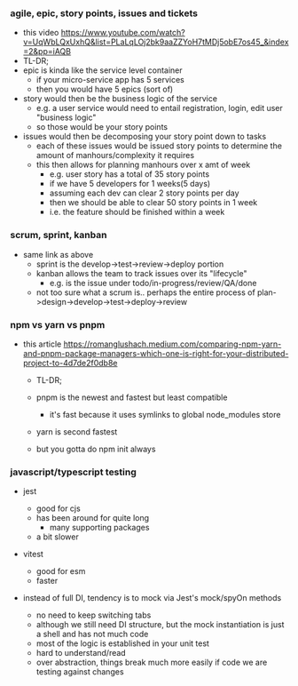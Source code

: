 ### agile, epic, story points, issues and tickets
 - this video https://www.youtube.com/watch?v=UqWbLQxUxhQ&list=PLaLqLOj2bk9aaZZYoH7tMDj5obE7os45_&index=2&pp=iAQB
  - TL-DR;
  - epic is kinda like the service level container
    - if your micro-service app has 5 services
    - then you would have 5 epics (sort of)
  - story would then be the business logic of the service
    - e.g. a user service would need to entail registration, login, edit user "business logic"
    - so those would be your story points
  - issues would then be decomposing your story point down to tasks
    - each of these issues would be issued story points to determine the amount of manhours/complexity it requires
    - this then allows for planning manhours over x amt of week
      - e.g. user story has a total of 35 story points
      - if we have 5 developers for 1 weeks(5 days)
      - assuming each dev can clear 2 story points per day 
      - then we should be able to clear 50 story points in 1 week
      - i.e. the feature should be finished within a week

### scrum, sprint, kanban
 - same link as above
   - sprint is the develop->test->review->deploy portion
   - kanban allows the team to track issues over its "lifecycle"
      - e.g. is the issue under todo/in-progress/review/QA/done
   - not too sure what a scrum is.. perhaps the entire process of plan->design->develop->test->deploy->review




### npm vs yarn vs pnpm
- this article https://romanglushach.medium.com/comparing-npm-yarn-and-pnpm-package-managers-which-one-is-right-for-your-distributed-project-to-4d7de2f0db8e
  - TL-DR;
  - pnpm is the newest and fastest but least compatible
    - it's fast because it uses symlinks to global node_modules store
  - yarn is second fastest

  - but you gotta do npm init always

### javascript/typescript testing
- jest
  - good for cjs
  - has been around for quite long
    - many supporting packages
  - a bit slower

- vitest
  - good for esm
  - faster


- instead of full DI, tendency is to mock via Jest's mock/spyOn methods
  + no need to keep switching tabs
  + although we still need DI structure, but the mock instantiation is just a shell and has not much code
  + most of the logic is established in your unit test

  - hard to understand/read
  - over abstraction, things break much more easily if code we are testing against changes
